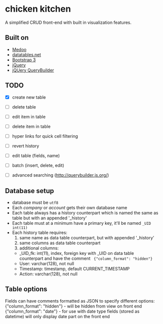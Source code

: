 # chicken kitchen

A simplified CRUD front-end with built in visualization features.

## Built on

- [Medoo](https://github.com/catfan/Medoo)
- [datatables.net](https://datatables.net/)
- [Bootstrap 3](https://getbootstrap.com/css/)
- [jQuery](https://code.jquery.com/)
- [jQUery QueryBuilder](http://querybuilder.js.org/)


## TODO
- [x] create new table
- [ ] delete table
- [ ] edit item in table
- [ ] delete item in table
- [ ] hyper links for quick cell filtering
- [ ] revert history
- [ ] edit table (fields, name)
- [ ] batch (insert, delete, edit)
- [ ] advanced searching (http://querybuilder.js.org/)


## Database setup

- database must be `utf8`
- Each *company* or *account* gets their own database name
- Each table always has a history counterpart which is named the same as table but with an appended '_history'
- Each table must at a minimum have a primary key, it'll be named `_UID int(11)`
- Each history table requires:
  1. same name as data table counterpart, but with appended '_history'
  2. same columns as data table counterpart
  3. additional columns:
    - _UID_fk: int(11), index, foreign key with _UID on data table counterpart and have the comment ` {"column_format": "hidden"}`
    - User:  varchar(128), not null
    - Timestamp: timestamp, default CURRENT_TIMESTAMP
    - Action: varchar(128), not null

## Table options

Fields can have comments formatted as JSON to specify different options:
{"column_format": "hidden"} - will be hidden from view on front end
{"column_format": "date"} - for use with date type fields (stored as datetime) will only display date part on the front end
